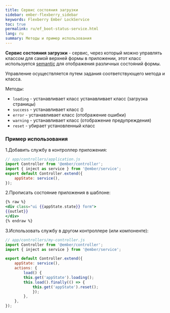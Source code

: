```yaml
---
title: Сервис состояния загрузки
sidebar: ember-flexberry_sidebar
keywords: Flexberry Ember LockService
toc: true
permalink: ru/ef_boot-status-service.html
lang: ru
summary: Методы и пример использования
---
```


__Сервис состояния загрузки__ - сервис, через который можно управлять классом для самой верхней формы в приложении, этот класс используется [semantic](https://semantic-ui.com/collections/form.html) для отображения различных состояний формы.

Управление осуществляется путем задания соответствующего метода и класса.

Методы:

* `loading` - устанавливает класс устанавливает класс (загрузка страницы)
* `success` - устанавливает класс ()
* `error` - устанавливает класс (отображение ошибки)
* `warning` - устанавливает класс (отображение предупреждения)
* `reset` - убирает установленный класс

### Пример использования

1.Добавить службу в контроллер приложения:

```javascript
// app/controllers/application.js
import Controller from '@ember/controller';
import { inject as service } from '@ember/service';
export default Controller.extend({
    appState: service(),
});
```

2.Прописать состояние приложения в шаблоне:

```hbs
{% raw %}
<div class="ui {{appState.state}} form">
{{outlet}}
</div>
{% endraw %}
```

3.Использовать службу в другом контроллере (или компоненте):

```javascript
// app/controllers/my-controller.js
import Controller from '@ember/controller';
import { inject as service } from '@ember/service';

export default Controller.extend({
    appState: service(),
    actions: {
        load() {
        this.get('appState').loading();
        this.load().finally(() => {
            this.get('appState').reset();
            });
        },
    },
});
```
